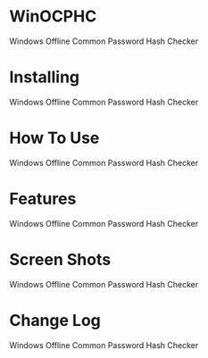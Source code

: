 WinOCPHC
========

Windows Offline Common Password Hash Checker


Installing
========

Windows Offline Common Password Hash Checker

How To Use
========

Windows Offline Common Password Hash Checker


Features
========

Windows Offline Common Password Hash Checker


Screen Shots
========

Windows Offline Common Password Hash Checker


Change Log
========

Windows Offline Common Password Hash Checker

